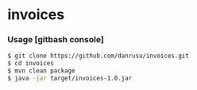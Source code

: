 # invoices

### Usage [gitbash console]
```bash
$ git clone https://github.com/danrusu/invoices.git
$ cd invoices
$ mvn clean package
$ java -jar target/invoices-1.0.jar
```

